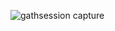 ![gathsession capture](https://github.com/user-attachments/assets/e6f1b547-022e-43a1-a4f2-1fc74874d48a)

